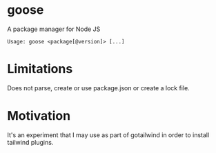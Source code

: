 # goose
A package manager for Node JS

```
Usage: goose <package[@version]> [...]
```

# Limitations
Does not parse, create or use package.json or create a lock file.

# Motivation
It's an experiment that I may use as part of gotailwind in order to install tailwind plugins.
